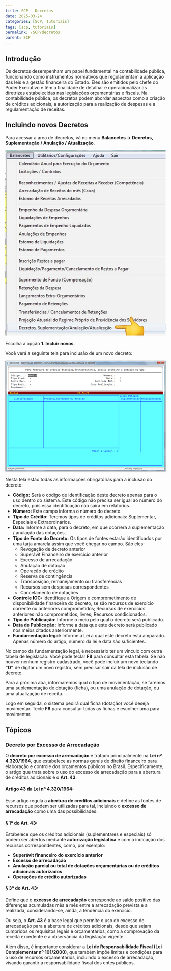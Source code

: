 ```yaml
---
title: SCP - Decretos
date: 2025-03-24
categories: [SCP, Tutoriais]
tags: [scp, tutoriais]
permalink: /SCP/decretos
parent: SCP
---
```


## Introdução

Os decretos desempenham um papel fundamental na contabilidade pública, funcionando como instrumentos normativos que regulamentam a aplicação das leis e a gestão financeira do Estado. Eles são emitidos pelo chefe do Poder Executivo e têm a finalidade de detalhar e operacionalizar as diretrizes estabelecidas nas legislações orçamentárias e fiscais. Na contabilidade pública, os decretos podem abordar aspectos como a criação de créditos adicionais, a autorização para a realização de despesas e a regulamentação de receitas.

## Incluindo novos Decretos

Para acessar a área de decretos, vá no menu **Balancetes → Decretos, Suplementação / Anulação / Atualização**.

![Imagem - Decretos 1](/assets/img/scp/decretos/decreto1.jpeg)

Escolha a opção **1. Incluir novos**.

Você verá a seguinte tela para inclusão de um novo decreto:

![Imagem - Decretos 2](/assets/img/scp/decretos/decreto2.png)

Nesta tela estão todas as informações obrigatórias para a inclusão do decreto:

- **Código:** Será o código de identificação deste decreto apenas para o uso dentro do sistema. Este código não precisa ser igual ao número do decreto, pois essa identificação não sairá em relatórios.
- **Número:** Este campo informa o número do decreto.
- **Tipo de Crédito:** Teremos tipos de créditos adicionais: Suplementar, Especiais e Extraordinários.
- **Data:** Informe a data, para o decreto, em que ocorrerá a suplementação / anulação das dotações.
- **Tipo de Fonte do Decreto:** Os tipos de fontes estarão identificados por uma tarja amarela assim que você chegar no campo. São eles: 
  - Revogação de decreto anterior
  - Superávit Financeiro de exercício anterior
  - Excesso de arrecadação
  - Anulação de dotação
  - Operação de crédito
  - Reserva de contingência
  - Transposição, remanejamento ou transferências
  - Recursos sem despesas correspondentes
  - Cancelamento de dotações
- **Controle IOC:** Identifique a Origem e comprometimento de disponibilidade financeira do decreto, se são recursos de exercício corrente ou anteriores comprometidos; Recursos de exercícios anteriores não comprometidos, livres; Recursos condicionados.
- **Tipo de Publicação:** Informe o meio pelo qual o decreto será publicado.
- **Data de Publicação:** Informe a data que este decreto será publicado nos meios citados anteriormente.
- **Fundamentação legal:** Informe a Lei a qual este decreto está amparado. Apenas número do artigo, número da lei e data são suficientes.

No campo da fundamentação legal, é necessário ter um vínculo com outra tabela de legislação. Você pode teclar **F8** para consultar esta tabela. Se não houver nenhum registro cadastrado, você pode incluir um novo teclando **"D"** de digitar um novo registro, sem precisar sair da tela de inclusão de decreto.

Para a próxima aba, informaremos qual o tipo de movimentação, se faremos uma suplementação de dotação (ficha), ou uma anulação de dotação, ou uma atualização de receita.

Logo em seguida, o sistema pedirá qual ficha (dotação) você deseja movimentar. Tecle **F8** para consultar todas as fichas e escolher uma para movimentar.

## Tópicos

### **Decreto por Excesso de Arrecadação**

O **decreto por excesso de arrecadação** é tratado principalmente na **Lei nº 4.320/1964**, que estabelece as normas gerais de direito financeiro para elaboração e controle dos orçamentos públicos no Brasil. Especificamente, o artigo que trata sobre o uso do excesso de arrecadação para a abertura de créditos adicionais é o **Art. 43**.

#### Artigo 43 da Lei nº 4.320/1964:

Esse artigo regula a **abertura de créditos adicionais** e define as fontes de recursos que podem ser utilizadas para tal, incluindo o **excesso de arrecadação** como uma das possibilidades.

#### § 1º do Art. 43:

Estabelece que os créditos adicionais (suplementares e especiais) só podem ser abertos mediante **autorização legislativa** e com a indicação dos recursos correspondentes, como, por exemplo:

- **Superávit financeiro do exercício anterior**
- **Excesso de arrecadação**
- **Anulação parcial ou total de dotações orçamentárias ou de créditos adicionais autorizados**
- **Operações de crédito autorizadas**

#### § 3º do Art. 43:

Define que o **excesso de arrecadação** corresponde ao saldo positivo das diferenças acumuladas mês a mês entre a arrecadação prevista e a realizada, considerando-se, ainda, a tendência do exercício.

Ou seja, o **Art. 43** é a base legal que permite o uso do excesso de arrecadação para a abertura de créditos adicionais, desde que sejam cumpridos os requisitos legais e orçamentários, como a comprovação da receita excedente e a observância da legislação vigente.

Além disso, é importante considerar a **Lei de Responsabilidade Fiscal (Lei Complementar nº 101/2000)**, que também impõe limites e condições para o uso de recursos orçamentários, incluindo o excesso de arrecadação, visando garantir a responsabilidade fiscal dos entes públicos.
